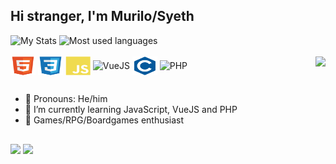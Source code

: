 ## Hi stranger, I'm Murilo/Syeth

<div>
  <!-- [![Anurag's GitHub stats] -->
  <img height="180em" src="https://github-readme-stats.vercel.app/api?username=mkopaes&show_icons=true&theme=neon" alt="My Stats"/>
  <img height="180em" src="https://github-readme-stats.vercel.app/api/top-langs/?username=mkopaes&layout=compact&theme=neon" alt="Most used languages"/>
  
</div>
<div style="display: inline_block"><br>
  <img align="center" alt="HTML" height="30" width="40" src="https://raw.githubusercontent.com/devicons/devicon/master/icons/html5/html5-original.svg">
  <img align="center" alt="CSS" height="30" width="40" src="https://raw.githubusercontent.com/devicons/devicon/master/icons/css3/css3-original.svg">
  <img align="center" alt="JS" height="30" width="40" src="https://raw.githubusercontent.com/devicons/devicon/master/icons/javascript/javascript-plain.svg">
  <img align="center" alt="VueJS" height="30" width="40" src="https://cdn.jsdelivr.net/gh/devicons/devicon@latest/icons/vuejs/vuejs-original.svg"/>
  <img align="center" alt="C" height="30" width="40" src="https://raw.githubusercontent.com/devicons/devicon/master/icons/c/c-plain.svg">
  <img align="center" alt="PHP" height="30" width="40" src="https://cdn.jsdelivr.net/gh/devicons/devicon@latest/icons/php/php-original.svg">  
  <img align="right" height="178em" src="https://cdn.discordapp.com/attachments/889523930342252584/1299201830722605128/ezgif-5-a9bfb6acb9.gif?ex=671c577e&is=671b05fe&hm=bdd0e4d3d72f33af34ad33df47dd7db87b72e4cd30c925301564fe0fef44e75e&"/>
</div>

##

<div style="display: inline_block">
  <ul>
    <li>🤖 Pronouns: He/him</li>
    <li>🚀 I’m currently learning JavaScript, VueJS and PHP</li>
    <li>🎲 Games/RPG/Boardgames enthusiast</li>
  </ul>   
</div>

##

<div> 
  <a href = "mailto:murilo.paes191@gmail.com"><img src="https://img.shields.io/badge/-Gmail-%23333?style=for-the-badge&logo=gmail&logoColor=white" target="_blank"></a>
  <a href="https://www.linkedin.com/in/mkopaes" target="_blank"><img src="https://img.shields.io/badge/-LinkedIn-%230077B5?style=for-the-badge&logo=linkedin&logoColor=white" target="_blank"></a> 
</div>
